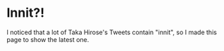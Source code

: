 # Innit?!
I noticed that a lot of Taka Hirose's Tweets contain "innit", so I made this page to show the latest one.
